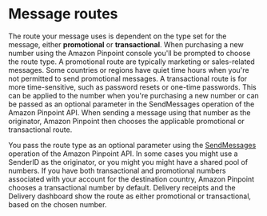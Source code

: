 # Message routes<a name="channels-sms-limitations-routes"></a>

The route your message uses is dependent on the type set for the message, either **promotional** or **transactional**\. When purchasing a new number using the Amazon Pinpoint console you'll be prompted to choose the route type\. A promotional route are typically marketing or sales\-related messages\. Some countries or regions have quiet time hours when you're not permitted to send promotional messages\. A transactional route is for more time\-sensitive, such as password resets or one\-time passwords\. This can be applied to the number when you're purchasing a new number or can be passed as an optional parameter in the SendMessages operation of the Amazon Pinpoint API\. When sending a message using that number as the originator, Amazon Pinpoint then chooses the applicable promotional or transactional route\.

You pass the route type as an optional parameter using the [SendMessages](https://docs.aws.amazon.com/pinpoint/latest/apireference/apps-application-id-messages.html#SendMessages) operation of the Amazon Pinpoint API\. In some cases you might use a SenderID as the originator, or you might you might have a shared pool of numbers\. If you have both transactional and promotional numbers associated with your account for the destination country, Amazon Pinpoint chooses a transactional number by default\. Delivery receipts and the Delivery dashboard show the route as either promotional or transactional, based on the chosen number\.